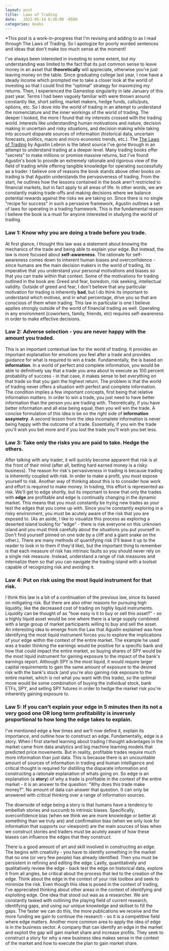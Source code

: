 ```yaml
---
layout: post
title:  Laws of Trading
date:   2021-05-14 6:30:00 -0500
categories: books
---
```


*This post is a work-in-progress that I'm revising and adding to as I read through The Laws of Trading. So I apologize for poorly worded sentences and ideas that don't make too much sense at the moment!

I've always been interested in investing to some extent, but my understanding was limited to the fact that its just common sense to leave money in an asset that **theoretically** will appreciate, otherwise you're just leaving money on the table. Since graduating college last year, I now have a steady income which prompted me to take a closer look at the world of investing so that I could find the "optimal" strategy for maximizing my returns. Then, I experienced the Gamestop singularity in late January of this past year. Terms I had been vaguely familiar with were thrown around constantly like, short selling, market makers, hedge funds, calls/puts, options, etc. So I dove into the world of trading in an attempt to understand the nomenclature and the inner workings of the world of trading. The deeper I looked, the more I found that my interests crossed with the trading world. Interests like understanding human motivations and nature, decision making in uncertain and risky situations, and decision making while taking into account disparate sources of information (historical data, uncertain forecasts, politics, macro and micro economic trends, etc.). The <a target="_blank" href="https://www.amazon.com/gp/product/B07SZ9W3LX/ref=as_li_tl?ie=UTF8&camp=1789&creative=9325&creativeASIN=B07SZ9W3LX&linkCode=as2&tag=andy25mann-20&linkId=d2f5ab531380d92bbe19215bffa5668d">The Laws of Trading</a> by Agustin Lebron is the latest source I've gone through in an attempt to understand trading at a deeper level. Many trading books offer "secrets" to make millions or promise massive returns, but I've found Agustin's book to provide an extremely rationale and rigorous view of the field of trading while offering tangible knowledge for operating successfully as a trader. I believe one of reasons the book stands above other books on trading is that Agustin understands the pervasiveness of trading. From the start, he outlines how the lessons contained in the book aren't restricted to financial markets, but in fact apply to all areas of life. In other words, we are constantly making trade-offs and making decisions where we balance potential rewards against the risks we are taking on. Since there is no single "recipe for success" in such a pervasive framework, Agustin outlines a set of laws for operating in a trading framework. This is the fundamental reason I believe the book is a must for anyone interested in studying the world of trading.

### Law 1: Know why you are doing a trade before you trade.
At first glance, I thought this law was a statement about knowing the mechanics of the trade and being able to explain your edge. But instead, the law is more focused about **self-awareness**. The rationale for self-awareness comes down to inherent human biases and overconfidence - since humans are the main decision makers in the world of trading, its imperative that you understand your personal motivations and biases so that you can trade within that context. Some of the motivations for trading outlined in the book are: Greed and fear, boredom, risk seeking, intellectual validity. Outside of greed and fear, I don't believe that any particular motivation for trading is inherently **bad**, but I do think its important to understand which motives, and in what percentage, drive you so that are conscious of them when trading. This law in particular is one I believe applies strongly outside of the world of financial trading as well. Operating in any environment (coworkers, family, friends, etc) requires self-awareness in order to make effective decisions. 

### Law 2: Adverse selection - you are never happy with the amount you traded.
This is an important contextual law for the world of trading. It provides an important explanation for emotions you feel after a trade and provides guidance for what is required to win a trade. Fundamentally, the is based on **information**. In a world of perfect and complete information, you would be able to definitively say that a trade you area about to execute as 100 percent probability of success - in that case, it makes sense to bet everything on that trade so that you gain the highest return. The problem is that the world of trading never offers a situation with perfect and complete information. The condition implies a few important concepts, first being that relative information matters. In order to win a trade, you just need to have better information than the person you are trading with. Theoretically, if you have better information and all else being equal, then you will win the trade. A concise formulation of this idea is be on the right side of **information assymetry**. A second lesson from the idea incomplete information is never being happy with the outcome of a trade. Essentially, if you win the trade you'll wish you bet more and if you lost the trade you'll wish you bet less. 

### Law 3: Take only the risks you are paid to take. Hedge the others. 
After talking with any trader, it will quickly become apparent that risk is at the front of their mind (after all, betting hard earned money is a risky business). The reason for risk's pervasiveness in trading is because trading is inherently coupled with risk. In order to make a profit, you must expose yourself to risk. Another way of thinking about this is to consider how work and effort is required to make money. In trading, this effort is represented as risk.
We'll get to edge shortly, but its important to know that only the trades with **edge** are profitable and edge is continually changing in the dynamic market. This means that you must constantly be trying new trades as your test the edges that you come up with. Since you're constantly exploring in a risky environment, you must be acutely aware of the risk that you are exposed to. (As an aside, I like to visualize this process as exploring a deserted island looking for "edge" - there is risk everyone on this unknown island and you must think carefully about the situations you put yourself in. Don't find yourself pinned on one side by a cliff and a giant snake on the other.). There are many methods of quantifying risk (I'll leave it up to the reader to look in to them if they'd like), but the important thing to remember is that each measure of risk has intrinsic faults so you should never rely on a single risk measure. Instead, understand a range of risk measures and internalize them so that you can navigate the trading island with a toolset capable of recognizing risk and avoiding it.

### Law 4: Put on risk using the most liquid instrument for that risk.
I think this law is a bit of a continuation of the previous law, since its based on mitigating risk. But there are also other reasons for pursuing high liquidity, like the decreased cost of trading on highly liquid instruments. Liquidity can be thought of as "how easy is it to buy or sell this asset?" - so a highly liquid asset would be one where there is a large supply combined with a large group of market participants willing to buy and sell the asset. An interesting idea to emerge from the Law that Agustin explained was how identifying the most liquid instrument forces you to explore the implications of your edge within the context of the entire market. The example he used was a trader thinking the earnings would be positive for a specific bank and how that could impact the entire market, so buying shares of SPY would be the most liquid instrument for gaining exposure to the impact of the bank's earnings report. Although SPY is the most liquid, it would require larger capital requirements to gain the same amount of exposure to the desired risk with the bank's stock (and you're also gaining risk exposure to the entire market, which is not what you want with this trade), so the optimal move would be some combination of buying the individual stock, bank ETFs, SPY, and selling SPY futures in order to hedge the market risk you're inherently gaining exposure to. 

### Law 5: If you can't explain your edge in 5 minutes then its not a very good one OR long term profitability is inversely proportional to how long the edge takes to explain.

I've mentioned edge a few times and we'll now define it, explain its importance, and outline how to construct an edge. Fundamentally, edge is a story. When I first started learning about trading I thought advantages in the market came from data analytics and big machine learning models that predicted price movements. But in reality, profitable trades require much more information than just data. This is because there is an uncountable amount of sources of information in trading and human intelligence and critical thought is required for distilling the disparate information and constructing a rationale explanation of whats going on. So edge is an explanation (a **story**) of why a trade is profitable in the context of the entire market - it is an answer to the question: "Why does this trade make money?". No amount of data can answer that question. It can only be answered with critical thinking over a range of information sources.

The downside of edge being a story is that humans have a tendency to embellish stories and succumb to intrinsic biases. Specifically, overconfidence bias (when we think we are more knowledge or better at something than we truly are) and confirmation bias (when we only look for information that supports our viewpoint) are the main sources of bias when we construct stories and traders must be acutely aware of how these biases can influence the edges that they construct.

There is a good amount of art and skill involved in constructing an edge. The begins with creativity - you have to identify something in the market that no one (or very few people) has already identified. Then you must be persistent in refining and editing the edge. Lastly, quantitatively and qualitatively review the edge - back test the edge on historical data, explore it from all angles, be critical about the process that led to the creation of the edge. Think about the edge in the context of your risk toolbox and seek to minimize the risk. Even though this idea is posed in the context of trading, I've appreciated thinking about other areas in the context of identifying and exploiting edge. One idea that stood out was as a researcher. We are constantly tasked with outlining the playing field of current research, identifying gaps, and using our unique knowledge and skillset to fill the gaps. The faster we can do this, the more publications we receive and the more funding we gain to continue the research - so it is a competitive field where edge matters. Another more common area to apply the idea of edge is in the business sector. A company that can identify an edge in the market and exploit the gap will gain market share and increase profits. They seek to construct a story for why a new business idea makes sense in the context of the market and how to execute the plan to gain market share.